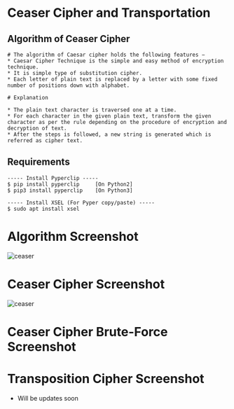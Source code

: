 # Ceaser Cipher and Transportation 

## Algorithm of Ceaser Cipher 

```
# The algorithm of Caesar cipher holds the following features −
* Caesar Cipher Technique is the simple and easy method of encryption technique.
* It is simple type of substitution cipher.
* Each letter of plain text is replaced by a letter with some fixed number of positions down with alphabet.

# Explanation

* The plain text character is traversed one at a time.
* For each character in the given plain text, transform the given character as per the rule depending on the procedure of encryption and decryption of text.
* After the steps is followed, a new string is generated which is referred as cipher text.

```

## Requirements 

```
----- Install Pyperclip -----
$ pip install pyperclip		[On Python2]
$ pip3 install pyperclip	[On Python3]

----- Install XSEL (For Pyper copy/paste) -----
$ sudo apt install xsel

``` 

# Algorithm Screenshot 
![ceaser](https://user-images.githubusercontent.com/48232101/106557274-9282dd80-6549-11eb-9318-c0400618356f.png)

# Ceaser Cipher Screenshot 
![ceaser](https://user-images.githubusercontent.com/48232101/106625131-7bbaa600-659e-11eb-8ba5-72c23cc1add6.png)

# Ceaser Cipher Brute-Force Screenshot 

# Transposition Cipher Screenshot 
* Will be updates soon 

